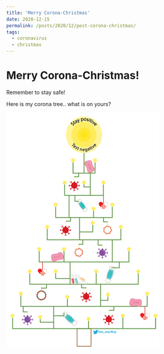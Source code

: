```yaml
---
title: 'Merry Corona-Christmas'
date: 2020-12-15
permalink: /posts/2020/12/post-corona-christmas/
tags:
  - coronavirus
  - christmas
---
```

# Merry Corona-Christmas!

Remember to stay safe! 

Here is my corona tree.. what is on yours?

<img src="/images/Corona_Christmas_Tree.png"
     alt="Corona Christmas Tree"
     style="float: left; margin-right: 10px;" />


